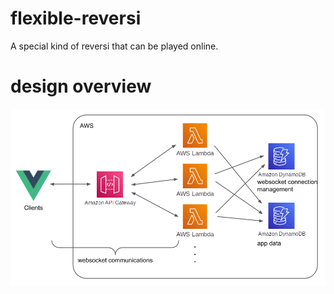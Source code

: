 # flexible-reversi
A special kind of reversi that can be played online.

# design overview
![](https://github.com/kusa-mochi/flexible-reversi/raw/main/docs/flexible-reversi-system-design.png)
